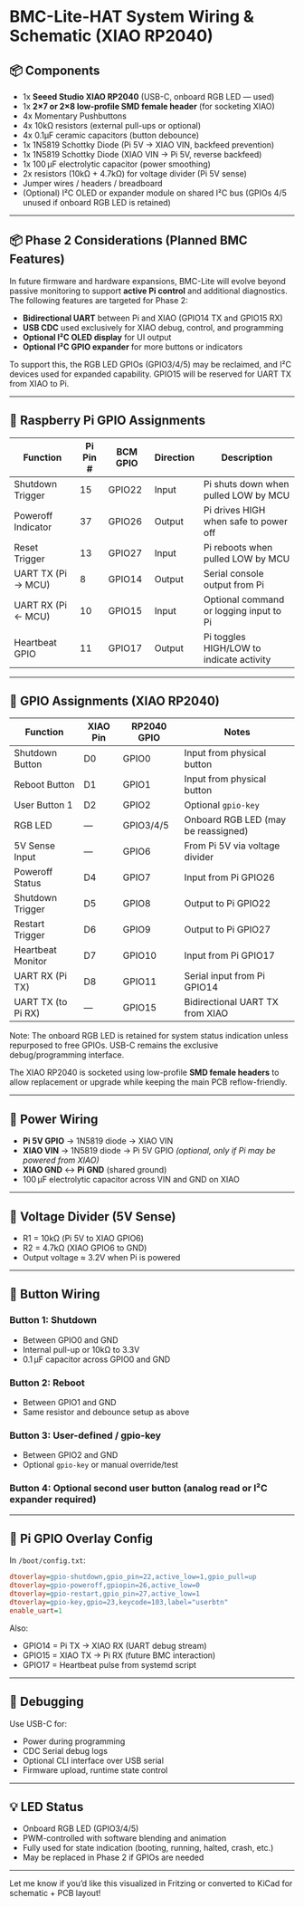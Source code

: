 # BMC-Lite-HAT System Wiring & Schematic (XIAO RP2040)

## 📦 Components

- 1x **Seeed Studio XIAO RP2040** (USB-C, onboard RGB LED — used)
- 1x **2×7 or 2×8 low-profile SMD female header** (for socketing XIAO)
- 4x Momentary Pushbuttons
- 4x 10kΩ resistors (external pull-ups or optional)
- 4x 0.1µF ceramic capacitors (button debounce)
- 1x 1N5819 Schottky Diode (Pi 5V → XIAO VIN, backfeed prevention)
- 1x 1N5819 Schottky Diode (XIAO VIN → Pi 5V, reverse backfeed)
- 1x 100 µF electrolytic capacitor (power smoothing)
- 2x resistors (10kΩ + 4.7kΩ) for voltage divider (Pi 5V sense)
- Jumper wires / headers / breadboard
- (Optional) I²C OLED or expander module on shared I²C bus (GPIOs 4/5 unused if onboard RGB LED is retained)

---

## 📦 Phase 2 Considerations (Planned BMC Features)

In future firmware and hardware expansions, BMC-Lite will evolve beyond passive monitoring to support **active Pi control** and additional diagnostics. The following features are targeted for Phase 2:

- **Bidirectional UART** between Pi and XIAO (GPIO14 TX and GPIO15 RX)
- **USB CDC** used exclusively for XIAO debug, control, and programming
- **Optional I²C OLED display** for UI output
- **Optional I²C GPIO expander** for more buttons or indicators

To support this, the RGB LED GPIOs (GPIO3/4/5) may be reclaimed, and I²C devices used for expanded capability. GPIO15 will be reserved for UART TX from XIAO to Pi.

---

## 🧭 Raspberry Pi GPIO Assignments

| Function            | Pi Pin # | BCM GPIO | Direction | Description                                  |
|---------------------|----------|----------|-----------|----------------------------------------------|
| Shutdown Trigger    | 15       | GPIO22   | Input     | Pi shuts down when pulled LOW by MCU         |
| Poweroff Indicator  | 37       | GPIO26   | Output    | Pi drives HIGH when safe to power off        |
| Reset Trigger       | 13       | GPIO27   | Input     | Pi reboots when pulled LOW by MCU            |
| UART TX (Pi → MCU)  | 8        | GPIO14   | Output    | Serial console output from Pi                |
| UART RX (Pi ← MCU)  | 10       | GPIO15   | Input     | Optional command or logging input to Pi      |
| Heartbeat GPIO      | 11       | GPIO17   | Output    | Pi toggles HIGH/LOW to indicate activity     |

---

## 🧭 GPIO Assignments (XIAO RP2040)

| Function            | XIAO Pin | RP2040 GPIO | Notes                             |
|---------------------|----------|-------------|-----------------------------------|
| Shutdown Button     | D0       | GPIO0       | Input from physical button        |
| Reboot Button       | D1       | GPIO1       | Input from physical button        |
| User Button 1       | D2       | GPIO2       | Optional `gpio-key`               |
| RGB LED             | —        | GPIO3/4/5   | Onboard RGB LED (may be reassigned) |
| 5V Sense Input      | —        | GPIO6       | From Pi 5V via voltage divider    |
| Poweroff Status     | D4       | GPIO7       | Input from Pi GPIO26              |
| Shutdown Trigger    | D5       | GPIO8       | Output to Pi GPIO22               |
| Restart Trigger     | D6       | GPIO9       | Output to Pi GPIO27               |
| Heartbeat Monitor   | D7       | GPIO10      | Input from Pi GPIO17              |
| UART RX (Pi TX)     | D8       | GPIO11      | Serial input from Pi GPIO14       |
| UART TX (to Pi RX)  | —        | GPIO15      | Bidirectional UART TX from XIAO   |

Note: The onboard RGB LED is retained for system status indication unless repurposed to free GPIOs. USB-C remains the exclusive debug/programming interface.

The XIAO RP2040 is socketed using low-profile **SMD female headers** to allow replacement or upgrade while keeping the main PCB reflow-friendly.

---

## 🔌 Power Wiring

- **Pi 5V GPIO** → 1N5819 diode → XIAO VIN
- **XIAO VIN** → 1N5819 diode → Pi 5V GPIO *(optional, only if Pi may be powered from XIAO)*
- **XIAO GND** ↔ **Pi GND** (shared ground)
- 100 µF electrolytic capacitor across VIN and GND on XIAO

---

## 🔋 Voltage Divider (5V Sense)

- R1 = 10kΩ (Pi 5V to XIAO GPIO6)
- R2 = 4.7kΩ (XIAO GPIO6 to GND)
- Output voltage ≈ 3.2V when Pi is powered

---

## 🔘 Button Wiring

### Button 1: Shutdown
- Between GPIO0 and GND
- Internal pull-up or 10kΩ to 3.3V
- 0.1 µF capacitor across GPIO0 and GND

### Button 2: Reboot
- Between GPIO1 and GND
- Same resistor and debounce setup as above

### Button 3: User-defined / gpio-key
- Between GPIO2 and GND
- Optional `gpio-key` or manual override/test

### Button 4: Optional second user button (analog read or I²C expander required)

---

## 🔁 Pi GPIO Overlay Config

In `/boot/config.txt`:

```ini
dtoverlay=gpio-shutdown,gpio_pin=22,active_low=1,gpio_pull=up
dtoverlay=gpio-poweroff,gpiopin=26,active_low=0
dtoverlay=gpio-restart,gpio_pin=27,active_low=1
dtoverlay=gpio-key,gpio=23,keycode=103,label="userbtn"
enable_uart=1
```

Also:
- GPIO14 = Pi TX → XIAO RX (UART debug stream)
- GPIO15 = XIAO TX → Pi RX (future BMC interaction)
- GPIO17 = Heartbeat pulse from systemd script

---

## 🧪 Debugging

Use USB-C for:
- Power during programming
- CDC Serial debug logs
- Optional CLI interface over USB serial
- Firmware upload, runtime state control

---

## 💡 LED Status

- Onboard RGB LED (GPIO3/4/5)
- PWM-controlled with software blending and animation
- Fully used for state indication (booting, running, halted, crash, etc.)
- May be replaced in Phase 2 if GPIOs are needed

---

Let me know if you’d like this visualized in Fritzing or converted to KiCad for schematic + PCB layout!

